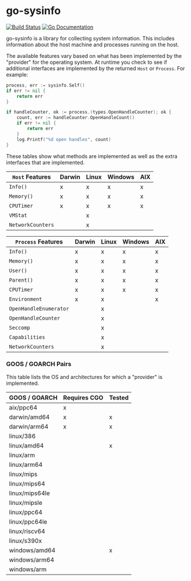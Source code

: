 # go-sysinfo

[![Build Status](https://beats-ci.elastic.co/job/Library/job/go-sysinfo-mbp/job/main/badge/icon)](https://beats-ci.elastic.co/job/Library/job/go-sysinfo-mbp/job/main/)
[![Go Documentation](http://img.shields.io/badge/go-documentation-blue.svg?style=flat-square)][godocs]

[godocs]: http://godoc.org/github.com/elastic/go-sysinfo

go-sysinfo is a library for collecting system information. This includes
information about the host machine and processes running on the host.

The available features vary based on what has been implemented by the "provider"
for the operating system. At runtime you check to see if additional interfaces
are implemented by the returned `Host` or `Process`. For example:

```go
process, err := sysinfo.Self()
if err != nil {
	return err
}

if handleCounter, ok := process.(types.OpenHandleCounter); ok {
	count, err := handleCounter.OpenHandleCount()
	if err != nil {
		return err
	}
	log.Printf("%d open handles", count)
}
```

These tables show what methods are implemented as well as the extra interfaces
that are implemented.

| `Host` Features  | Darwin | Linux | Windows | AIX |
|------------------|--------|-------|---------|-----|
| `Info()`         | x      | x     | x       | x   |
| `Memory()`       | x      | x     | x       | x   |
| `CPUTimer`       | x      | x     | x       | x   |
| `VMStat`         |        | x     |         |     |
| `NetworkCounters`|        | x     |         |     |

| `Process` Features     | Darwin | Linux | Windows | AIX |
|------------------------|--------|-------|---------|-----|
| `Info()`               | x      | x     | x       | x   |
| `Memory()`             | x      | x     | x       | x   |
| `User()`               | x      | x     | x       | x   |
| `Parent()`             | x      | x     | x       | x   |
| `CPUTimer`             | x      | x     | x       | x   |
| `Environment`          | x      | x     |         | x   |
| `OpenHandleEnumerator` |        | x     |         |     |
| `OpenHandleCounter`    |        | x     |         |     |
| `Seccomp`              |        | x     |         |     |
| `Capabilities`         |        | x     |         |     |
| `NetworkCounters`      |        | x     |         |     |

### GOOS / GOARCH Pairs

This table lists the OS and architectures for which a "provider" is implemented.

| GOOS / GOARCH  | Requires CGO | Tested |
|----------------|--------------|--------|
| aix/ppc64      | x            |        |
| darwin/amd64   | x            | x      |
| darwin/arm64   | x            | x      |
| linux/386      |              |        |
| linux/amd64    |              | x      |
| linux/arm      |              |        |
| linux/arm64    |              |        |
| linux/mips     |              |        |
| linux/mips64   |              |        |
| linux/mips64le |              |        |
| linux/mipsle   |              |        |
| linux/ppc64    |              |        |
| linux/ppc64le  |              |        |
| linux/riscv64  |              |        |
| linux/s390x    |              |        |
| windows/amd64  |              | x      |
| windows/arm64  |              |        |
| windows/arm    |              |        |
